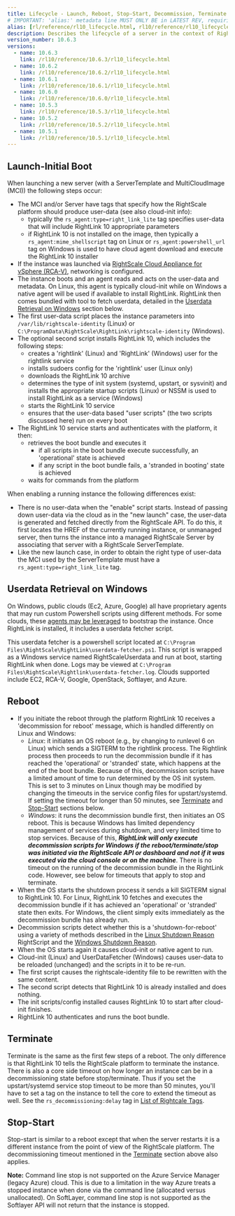 ```yaml
---
title: Lifecycle - Launch, Reboot, Stop-Start, Decommission, Terminate
# IMPORTANT: 'alias:' metadata line MUST ONLY BE in LATEST REV, requiring removal of 'alias:' line upon a new latest doc directory revision
alias: [rl/reference/rl10_lifecycle.html, rl10/reference/rl10_lifecycle.html]
description: Describes the lifecycle of a server in the context of RightLink 10 including Launch, Reboot, Stop-Start, Decommission, and Terminate.
version_number: 10.6.3
versions:
  - name: 10.6.3
    link: /rl10/reference/10.6.3/rl10_lifecycle.html
  - name: 10.6.2
    link: /rl10/reference/10.6.2/rl10_lifecycle.html
  - name: 10.6.1
    link: /rl10/reference/10.6.1/rl10_lifecycle.html
  - name: 10.6.0
    link: /rl10/reference/10.6.0/rl10_lifecycle.html
  - name: 10.5.3
    link: /rl10/reference/10.5.3/rl10_lifecycle.html
  - name: 10.5.2
    link: /rl10/reference/10.5.2/rl10_lifecycle.html
  - name: 10.5.1
    link: /rl10/reference/10.5.1/rl10_lifecycle.html
---
```


## Launch-Initial Boot

When launching a new server (with a ServerTemplate and MultiCloudImage (MCI)) the following steps occur:

* The MCI and/or Server have tags that specify how the RightScale platform should produce user-data (see also cloud-init info):
  * typically the `rs_agent:type=right_link_lite` tag specifies user-data that will include RightLink 10 appropriate parameters
  * if RightLink 10 is not installed on the image, then typically a `rs_agent:mime_shellscript` tag on Linux or `rs_agent:powershell_url` tag on Windows is used to have cloud agent download and execute the RightLink 10 installer
* If the instance was launched via [RightScale Cloud Appliance for vSphere (RCA-V)](rl10_rcav.html), networking is configured.
* The instance boots and an agent reads and acts on the user-data and metadata. On Linux, this agent is typically cloud-init while on Windows a native agent will be used if available to install RightLink. RightLink then comes bundled with tool to fetch userdata, detailed in the [Userdata Retrieval on Windows](#userdata-retrieval-on-windows) section below.
* The first user-data script places the instance parameters into `/var/lib/rightscale-identity` (Linux) or `C:\ProgramData\RightScale\RightLink\rightscale-identity` (Windows).
* The optional second script installs RightLink 10, which includes the following steps:
  * creates a 'rightlink' (Linux) and 'RightLink' (Windows) user for the rightlink service
  * installs sudoers config for the 'rightlink' user (Linux only)
  * downloads the RightLink 10 archive
  * determines the type of init system (systemd, upstart, or sysvinit) and installs the appropriate startup scripts (Linux) or NSSM is used to install RightLink as a service (Windows)
  * starts the RightLink 10 service
  * ensures that the user-data based "user scripts" (the two scripts discussed here) run on every boot
* The RightLink 10 service starts and authenticates with the platform, it then:
  * retrieves the boot bundle and executes it
    * if all scripts in the boot bundle execute successfully, an 'operational' state is achieved
    * if any script in the boot bundle fails, a 'stranded in booting' state is achieved
  * waits for commands from the platform

When enabling a running instance the following differences exist:

* There is no user-data when the "enable" script starts. Instead of passing down user-data via the cloud as in the "new launch" case, the user-data is generated and fetched directly from the RightScale API. To do this, it first locates the HREF of the currently running instance, or unmanaged server, then turns the instance into a managed RightScale Server by associating that server with a RightScale ServerTemplate.
* Like the new launch case, in order to obtain the right type of user-data the MCI used by the ServerTemplate must have a `rs_agent:type=right_link_lite` tag.

## Userdata Retrieval on Windows

On Windows, public clouds (Ec2, Azure, Google) all have proprietary agents that may run custom Powershell scripts using different methods. For some clouds, these [agents may be leveraged](rl10_install_at_boot_windows.html) to bootstrap the instance. Once RightLink is installed, it includes a userdata fetcher script.

This userdata fetcher is a powershell script located at `C:\Program Files\RightScale\RightLink\userdata-fetcher.ps1`. This script is wrapped as a Windows service named RightScaleUserdata and run at boot, starting RightLink when done. Logs may be viewed at `C:\Program Files\RightScale\Rightlink\userdata-fetcher.log`. Clouds supported include EC2, RCA-V, Google, OpenStack, Softlayer, and Azure.

## Reboot

* If you initiate the reboot through the platform RightLink 10 receives a 'decommission for reboot' message, which is handled differently on Linux and Windows:
  * _Linux_: it initiates an OS reboot (e.g., by changing to runlevel 6 on Linux) which sends a SIGTERM to the rightlink process. The Rightlink process then proceeds to run the decommission bundle if it has reached the 'operational' or 'stranded' state, which happens at the end of the boot bundle. Because of this, decommission scripts have a limited amount of time to run determined by the OS init system. This is set to 3 minutes on Linux though may be modified by changing the timeouts in the service config files for upstart/systemd. If setting the timeout for longer than 50 minutes, see [Terminate](#terminate) and [Stop-Start](#stop-start) sections below.
  * _Windows_: it runs the decommission bundle first, then initiates an OS reboot. This is because Windows has limited dependency management of services during shutdown, and very limited time to stop services. Because of this, _**RightLink will only execute decommission scripts for Windows if the reboot/terminate/stop was initiated via the RightScale API or dashboard and not if it was executed via the cloud console or on the machine**_. There is no timeout on the running of the decommission bundle in the RightLink code. However, see below for timeouts that apply to stop and terminate.
* When the OS starts the shutdown process it sends a kill SIGTERM signal to RightLink 10. For Linux, RightLink 10 fetches and executes the decommission bundle if it has achieved an 'operational' or 'stranded' state then exits. For Windows, the client simply exits immediately as the decommission bundle has already run.
* Decommission scripts detect whether this is a 'shutdown-for-reboot' using a variety of methods described in the [Linux Shutdown Reason](https://github.com/rightscale/rightlink_scripts/blob/master/rll/shutdown-reason.sh) RightScript and the [Windows Shutdown Reason](https://github.com/rightscale/rightlink_scripts/blob/master/rlw/shutdown-reason.ps1).
* When the OS starts again it causes cloud-init or native agent to run.
* Cloud-init (Linux) and UserDataFetcher (Windows) causes user-data to be reloaded (unchanged) and the scripts in it to be re-run.
* The first script causes the rightscale-identity file to be rewritten with the same content.
* The second script detects that RightLink 10 is already installed and does nothing.
* The init scripts/config installed causes RightLink 10 to start after cloud-init finishes.
* RightLink 10 authenticates and runs the boot bundle.

## Terminate

Terminate is the same as the first few steps of a reboot. The only difference is that RightLink 10 tells the RightScale platform to terminate the instance. There is also a core side timeout on how longer an instance can be in a decommissioning state before stop/terminate. Thus if you set the upstart/systemd service stop timeout to be more than 50 minutes, you'll have to set a tag on the instance to tell the core to extend the timeout as well. See the `rs_decommissioning:delay` tag in [List of Rightcale Tags](/cm/ref/list_of_rightscale_tags.html).

## Stop-Start

Stop-start is similar to a reboot except that when the server restarts it is a different instance from the point of view of the RightScale platform. The decommissioning timeout mentioned in the [Terminate](#terminate) section above also applies.

**Note:** Command line stop is not supported on the Azure Service Manager (legacy Azure) cloud. This is due to a limitation in the way Azure treats a stopped instance when done via the command line (allocated versus unallocated). On SoftLayer, command line stop is not supported as the Softlayer API will not return that the instance is stopped.
